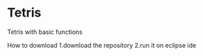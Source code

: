 # Tetris
Tetris with basic functions

How to download
1.download the repository
2.run it on eclipse ide

